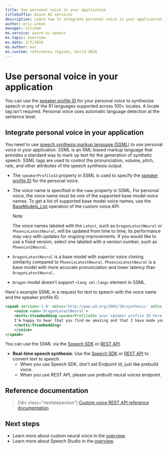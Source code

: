 ```yaml
---
title: Use personal voice in your application
titleSuffix: Azure AI services
description: Learn how to integrate personal voice in your application.
author: eric-urban
manager: nitinme
ms.service: azure-ai-speech
ms.topic: overview
ms.date: 2/7/2024
ms.author: eur
ms.custom: references_regions, build-2024
---
```


# Use personal voice in your application

You can use the [speaker profile ID](./personal-voice-create-voice.md) for your personal voice to synthesize speech in any of the 91 languages supported across 100+ locales. A locale tag isn't required. Personal voice uses automatic language detection at the sentence level. 

## Integrate personal voice in your application

You need to use [speech synthesis markup language (SSML)](./speech-synthesis-markup-voice.md#speaker-profile-id) to use personal voice in your application. SSML is an XML-based markup language that provides a standard way to mark up text for the generation of synthetic speech. SSML tags are used to control the pronunciation, volume, pitch, rate, and other attributes of the speech synthesis output.

- The `speakerProfileId` property in SSML is used to specify the [speaker profile ID](./personal-voice-create-voice.md) for the personal voice.

- The voice name is specified in the `name` property in SSML. For personal voice, the voice name must be one of the supported base model voice names. To get a list of supported base model voice names, use the [BaseModels_List](/rest/api/speechapi/base-models/list) operation of the custom voice API.
  
  > [!NOTE]
  > The voice names labeled with the `Latest`, such as `DragonLatestNeural` or `PhoenixLatestNeural`, will be updated from time to time; its performance may vary with updates for ongoing improvements. If you would like to use a fixed version, select one labeled with a version number, such as `PhoenixV2Neural`.

- `DragonLatestNeural` is a base model with superior voice cloning similarity compared to `PhoenixLatestNeural`. `PhoenixLatestNeural` is a base model with more accurate pronunciation and lower latency than `DragonLatestNeural`.

- `Dragon` model doesn't support `<lang xml:lang>` element in SSML.  
  
Here's example SSML in a request for text to speech with the voice name and the speaker profile ID. 

```xml
<speak version='1.0' xmlns='http://www.w3.org/2001/10/synthesis' xmlns:mstts='http://www.w3.org/2001/mstts' xml:lang='en-US'>
    <voice name='DragonLatestNeural'> 
    <mstts:ttsembedding speakerProfileId='your speaker profile ID here'> 
    I'm happy to hear that you find me amazing and that I have made your trip planning easier and more fun. 我很高兴听到你觉得我很了不起，我让你的旅行计划更轻松、更有趣。Je suis heureux d'apprendre que vous me trouvez incroyable et que j'ai rendu la planification de votre voyage plus facile et plus amusante.  
    </mstts:ttsembedding> 
    </voice> 
</speak> 
```

You can use the SSML via the [Speech SDK](./get-started-text-to-speech.md) or [REST API](rest-text-to-speech.md).

* **Real-time speech synthesis**: Use the [Speech SDK](./get-started-text-to-speech.md) or [REST API](rest-text-to-speech.md) to convert text to speech.
    * When you use Speech SDK, don't set Endpoint Id, just like prebuild voice.
    * When you use REST API, please use prebuilt neural voices endpoint.

## Reference documentation

> [!div class="nextstepaction"]
> [Custom voice REST API reference documentation](/rest/api/speech/)

## Next steps

- Learn more about custom neural voice in the [overview](custom-neural-voice.md).
- Learn more about Speech Studio in the [overview](speech-studio-overview.md).
